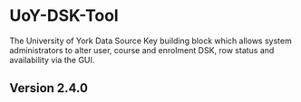 # UoY-DSK-Tool
The University of York Data Source Key building block which allows system administrators to alter user, course and enrolment DSK, row status and availability via the GUI.

## Version 2.4.0
